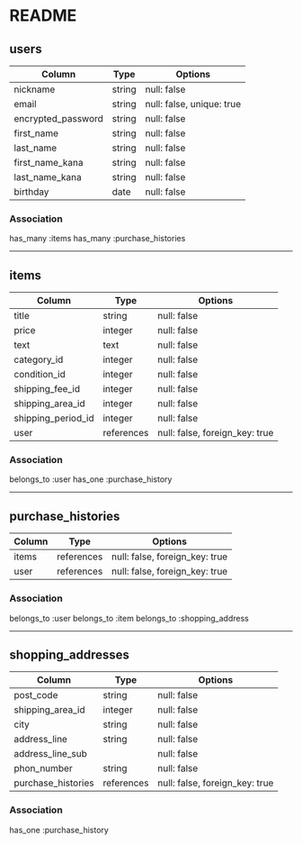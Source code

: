 # README

## users

|Column            |Type    |Options                  |
|------------------|--------|-------------------------|
|nickname          |string  |null: false              |
|email             |string  |null: false, unique: true|
|encrypted_password|string  |null: false              |
|first_name        |string  |null: false              |
|last_name         |string  |null: false              |
|first_name_kana   |string  |null: false              |
|last_name_kana    |string  |null: false              |
|birthday          |date    |null: false              |


### Association

has_many :items
has_many :purchase_histories

-----------------------------------------------------------

## items

|Column            |Type      |Options                       |
|------------------|----------|------------------------------|
|title             |string    |null: false                   |
|price             |integer   |null: false                   |
|text              |text      |null: false                   |
|category_id       |integer   |null: false                   |
|condition_id      |integer   |null: false                   |
|shipping_fee_id   |integer   |null: false                   |
|shipping_area_id  |integer   |null: false                   |
|shipping_period_id|integer   |null: false                   |
|user              |references|null: false, foreign_key: true|


### Association

belongs_to :user
has_one :purchase_history

----------------------------------------------------------

## purchase_histories

|Column        |Type      |Options                       |
|--------------|----------|------------------------------|
|items         |references|null: false, foreign_key: true|
|user          |references|null: false, foreign_key: true|


### Association

belongs_to :user
belongs_to :item
belongs_to :shopping_address

----------------------------------------------------------

## shopping_addresses

|Column            |Type      |Options                       |
|------------------|----------|------------------------------|
|post_code         |string    |null: false                   |
|shipping_area_id  |integer   |null: false                   |
|city              |string    |null: false                   |
|address_line      |string    |null: false                   |
|address_line_sub  |          |null: false                   |
|phon_number       |string    |null: false                   |
|purchase_histories|references|null: false, foreign_key: true|


### Association

has_one :purchase_history
